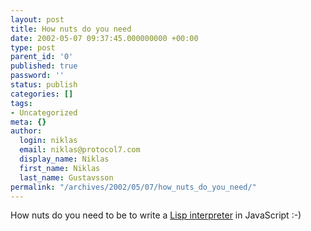 ```yaml
---
layout: post
title: How nuts do you need
date: 2002-05-07 09:37:45.000000000 +00:00
type: post
parent_id: '0'
published: true
password: ''
status: publish
categories: []
tags:
- Uncategorized
meta: {}
author:
  login: niklas
  email: niklas@protocol7.com
  display_name: Niklas
  first_name: Niklas
  last_name: Gustavsson
permalink: "/archives/2002/05/07/how_nuts_do_you_need/"
---
```

How nuts do you need to be to write a [Lisp interpreter](http://ganley.org/software/jslisp.html) in JavaScript :-)

